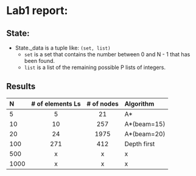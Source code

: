 # Lab1 report:

## State:

- State._data is a tuple like: ```(set, list)```
  - ```set``` is a set that contains the number between 0 and N - 1 that has been found.
  - ```list``` is a list of the remaining possible P lists of integers.

## Results

| N    | # of elements Ls | # of nodes | Algorithm   |
| :--- | :--------------: | :--------: | :---------- |
| 5    |        5         |     21     | A*          |
| 10   |        10        |    257     | A*(beam=15) |
| 20   |        24        |    1975    | A*(beam=20) |
| 100  |       271        |    412     | Depth first |
| 500  |        x         |     x      | x           |
| 1000 |        x         |     x      | x           |

